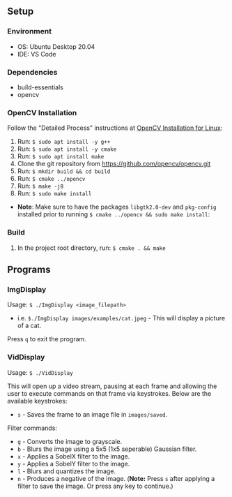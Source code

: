## Setup

### Environment

- OS: Ubuntu Desktop 20.04
- IDE: VS Code

### Dependencies

- build-essentials
- opencv

### OpenCV Installation

Follow the "Detailed Process" instructions at [OpenCV Installation for Linux](https://docs.opencv.org/4.5.1/d7/d9f/tutorial_linux_install.html):
1. Run: `$ sudo apt install -y g++`
2. Run: `$ sudo apt install -y cmake`
3. Run: `$ sudo apt install make`
4. Clone the git repository from https://github.com/opencv/opencv.git
5. Run: `$ mkdir build && cd build`
6. Run: `$ cmake ../opencv`
7. Run: `$ make -j8`
8. Run: `$ sudo make install`
- **Note**: Make sure to have the packages `libgtk2.0-dev` and `pkg-config` installed prior to running `$ cmake ../opencv && sudo make install`:

### Build

1. In the project root directory, run: `$ cmake . && make`

## Programs

### ImgDisplay

Usage: `$ ./ImgDisplay <image_filepath>`
- i.e. `$./ImgDisplay images/examples/cat.jpeg` - This will display a picture of a cat.

Press `q` to exit the program.

### VidDisplay

Usage: `$ ./VidDisplay`

This will open up a video stream, pausing at each frame and allowing the user to execute commands on that frame via keystrokes. Below are the available keystrokes:
- `s` - Saves the frame to an image file in `images/saved`.

Filter commands:
- `g` - Converts the image to grayscale.
- `b` - Blurs the image using a 5x5 (1x5 seperable) Gaussian filter.
- `x` - Applies a SobelX filter to the image.
- `y` - Applies a SobelY filter to the image.
- `l` - Blurs and quantizes the image.
- `n` - Produces a negative of the image.
 (**Note:** Press `s` after applying a filter to save the image. Or press any key to continue.)
